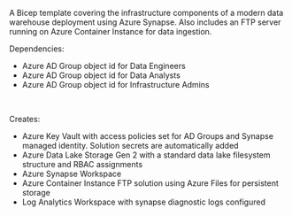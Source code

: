A Bicep template covering the infrastructure components of a modern data warehouse deployment using Azure Synapse. Also includes an FTP server running on Azure Container Instance for data ingestion.

Dependencies:
- Azure AD Group object id for Data Engineers
- Azure AD Group object id for Data Analysts
- Azure AD Group object id for Infrastructure Admins

<br>

Creates:
- Azure Key Vault with access policies set for AD Groups and Synapse managed identity. Solution secrets are automatically added
- Azure Data Lake Storage Gen 2 with a standard data lake filesystem structure and RBAC assignments
- Azure Synapse Workspace
- Azure Container Instance FTP solution using Azure Files for persistent storage
- Log Analytics Workspace with synapse diagnostic logs configured





